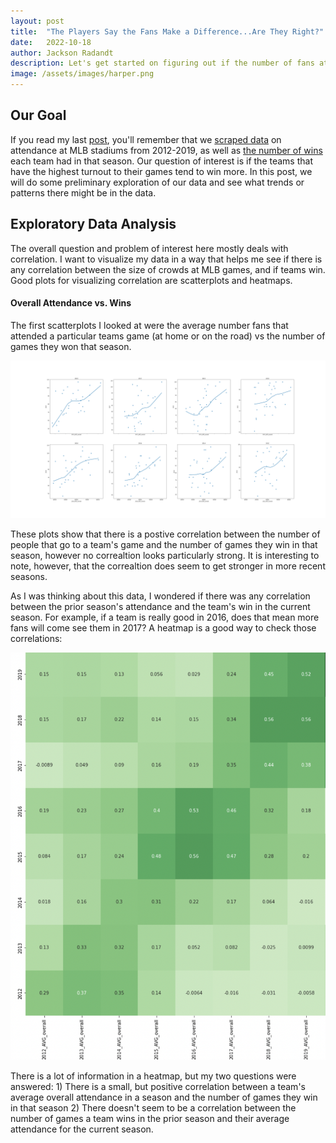 ```yaml
---
layout: post
title:  "The Players Say the Fans Make a Difference...Are They Right?"
date:   2022-10-18
author: Jackson Radandt
description: Let's get started on figuring out if the number of fans at an MLB game have any effect on how the teams do
image: /assets/images/harper.png
---
```

## Our Goal
If you read my last [post](https://jdradandt.github.io/stat386-projects/2022/10/18/web-scraping.html), you'll remember that we [scraped data](https://www.espn.com/mlb/attendance/_/year/2022) on attendance at MLB stadiums from 2012-2019, as well as [the number of wins](https://www.baseball-reference.com/leagues/majors/index.shtml) each team had in that season. Our question of interest is if the teams that have the highest turnout to their games tend to win more. In this post, we will do some preliminary exploration of our data and see what trends or patterns there might be in the data.

## Exploratory Data Analysis
The overall question and problem of interest here mostly deals with correlation. I want to visualize my data in a way that helps me see if there is any correlation between the size of crowds at MLB games, and if teams win. Good plots for visualizing correlation are scatterplots and heatmaps.

#### Overall Attendance vs. Wins
The first scatterplots I looked at were the average number fans that attended a particular teams game (at home or on the road) vs the number of games they won that season.

![Overall attendance scatterplot](https://raw.githubusercontent.com/jdradandt/stat386-projects/main/assets/images/avg_overall_scatter.png)

These plots show that there is a postive correlation between the number of people that go to a team's game and the number of games they win in that season, however no correaltion looks particularly strong. It is interesting to note, however, that the correaltion does seem to get stronger in more recent seasons.

As I was thinking about this data, I wondered if there was any correlation between the prior season's attendance and the team's win in the current season. For example, if a team is really good in 2016, does that mean more fans will come see them in 2017? A heatmap is a good way to check those correlations:

![Heatmap for overall attendance](https://raw.githubusercontent.com/jdradandt/stat386-projects/main/assets/images/avg_overall_heatmap.png)

There is a lot of information in a heatmap, but my two questions were answered:
        1) There is a small, but positive correlation between a team's average overall attendance in a season and the number of games they win in that season
        2) There doesn't seem to be a correlation between the number of games a team wins in the prior season and their average attendance for the current season.
        


<div>                        <script type="text/javascript">window.PlotlyConfig = {MathJaxConfig: 'local'};</script>
        <script src="https://cdn.plot.ly/plotly-2.9.0.min.js"></script>                <div id="c9306877-24b3-4678-baf2-c172fc3faed1" class="plotly-graph-div" style="height:100%; width:100%;"></div>            <script type="text/javascript">                                    window.PLOTLYENV=window.PLOTLYENV || {};                                    if (document.getElementById("c9306877-24b3-4678-baf2-c172fc3faed1")) {                    Plotly.newPlot(                        "c9306877-24b3-4678-baf2-c172fc3faed1",                        [{"hovertemplate":"TEAM=Arizona<br>2018_AVG_home=%{x}<br>2018_AVG_road=%{y}<extra></extra>","legendgroup":"Arizona","marker":{"color":"#636efa","symbol":"circle"},"mode":"markers","name":"Arizona","orientation":"v","showlegend":true,"x":[27687],"xaxis":"x","y":[31832],"yaxis":"y","type":"scatter"},{"hovertemplate":"TEAM=Atlanta<br>2018_AVG_home=%{x}<br>2018_AVG_road=%{y}<extra></extra>","legendgroup":"Atlanta","marker":{"color":"#EF553B","symbol":"circle"},"mode":"markers","name":"Atlanta","orientation":"v","showlegend":true,"x":[31552],"xaxis":"x","y":[27826],"yaxis":"y","type":"scatter"},{"hovertemplate":"TEAM=Baltimore<br>2018_AVG_home=%{x}<br>2018_AVG_road=%{y}<extra></extra>","legendgroup":"Baltimore","marker":{"color":"#00cc96","symbol":"circle"},"mode":"markers","name":"Baltimore","orientation":"v","showlegend":true,"x":[20053],"xaxis":"x","y":[27204],"yaxis":"y","type":"scatter"},{"hovertemplate":"TEAM=Boston<br>2018_AVG_home=%{x}<br>2018_AVG_road=%{y}<extra></extra>","legendgroup":"Boston","marker":{"color":"#ab63fa","symbol":"circle"},"mode":"markers","name":"Boston","orientation":"v","showlegend":true,"x":[35747],"xaxis":"x","y":[29992],"yaxis":"y","type":"scatter"},{"hovertemplate":"TEAM=Chicago Cubs<br>2018_AVG_home=%{x}<br>2018_AVG_road=%{y}<extra></extra>","legendgroup":"Chicago Cubs","marker":{"color":"#FFA15A","symbol":"circle"},"mode":"markers","name":"Chicago Cubs","orientation":"v","showlegend":true,"x":[38793],"xaxis":"x","y":[32800],"yaxis":"y","type":"scatter"},{"hovertemplate":"TEAM=Chicago White Sox<br>2018_AVG_home=%{x}<br>2018_AVG_road=%{y}<extra></extra>","legendgroup":"Chicago White Sox","marker":{"color":"#19d3f3","symbol":"circle"},"mode":"markers","name":"Chicago White Sox","orientation":"v","showlegend":true,"x":[20110],"xaxis":"x","y":[26240],"yaxis":"y","type":"scatter"},{"hovertemplate":"TEAM=Cincinnati<br>2018_AVG_home=%{x}<br>2018_AVG_road=%{y}<extra></extra>","legendgroup":"Cincinnati","marker":{"color":"#FF6692","symbol":"circle"},"mode":"markers","name":"Cincinnati","orientation":"v","showlegend":true,"x":[20115],"xaxis":"x","y":[29918],"yaxis":"y","type":"scatter"},{"hovertemplate":"TEAM=Cleveland<br>2018_AVG_home=%{x}<br>2018_AVG_road=%{y}<extra></extra>","legendgroup":"Cleveland","marker":{"color":"#B6E880","symbol":"circle"},"mode":"markers","name":"Cleveland","orientation":"v","showlegend":true,"x":[24083],"xaxis":"x","y":[26088],"yaxis":"y","type":"scatter"},{"hovertemplate":"TEAM=Colorado<br>2018_AVG_home=%{x}<br>2018_AVG_road=%{y}<extra></extra>","legendgroup":"Colorado","marker":{"color":"#FF97FF","symbol":"circle"},"mode":"markers","name":"Colorado","orientation":"v","showlegend":true,"x":[37233],"xaxis":"x","y":[31607],"yaxis":"y","type":"scatter"},{"hovertemplate":"TEAM=Detroit<br>2018_AVG_home=%{x}<br>2018_AVG_road=%{y}<extra></extra>","legendgroup":"Detroit","marker":{"color":"#FECB52","symbol":"circle"},"mode":"markers","name":"Detroit","orientation":"v","showlegend":true,"x":[23212],"xaxis":"x","y":[26157],"yaxis":"y","type":"scatter"},{"hovertemplate":"TEAM=Houston<br>2018_AVG_home=%{x}<br>2018_AVG_road=%{y}<extra></extra>","legendgroup":"Houston","marker":{"color":"#636efa","symbol":"circle"},"mode":"markers","name":"Houston","orientation":"v","showlegend":true,"x":[36796],"xaxis":"x","y":[28842],"yaxis":"y","type":"scatter"},{"hovertemplate":"TEAM=Kansas City<br>2018_AVG_home=%{x}<br>2018_AVG_road=%{y}<extra></extra>","legendgroup":"Kansas City","marker":{"color":"#EF553B","symbol":"circle"},"mode":"markers","name":"Kansas City","orientation":"v","showlegend":true,"x":[20556],"xaxis":"x","y":[24262],"yaxis":"y","type":"scatter"},{"hovertemplate":"TEAM=LA Angels<br>2018_AVG_home=%{x}<br>2018_AVG_road=%{y}<extra></extra>","legendgroup":"LA Angels","marker":{"color":"#00cc96","symbol":"circle"},"mode":"markers","name":"LA Angels","orientation":"v","showlegend":true,"x":[37286],"xaxis":"x","y":[28034],"yaxis":"y","type":"scatter"},{"hovertemplate":"TEAM=LA Dodgers<br>2018_AVG_home=%{x}<br>2018_AVG_road=%{y}<extra></extra>","legendgroup":"LA Dodgers","marker":{"color":"#ab63fa","symbol":"circle"},"mode":"markers","name":"LA Dodgers","orientation":"v","showlegend":true,"x":[47042],"xaxis":"x","y":[33239],"yaxis":"y","type":"scatter"},{"hovertemplate":"TEAM=Miami<br>2018_AVG_home=%{x}<br>2018_AVG_road=%{y}<extra></extra>","legendgroup":"Miami","marker":{"color":"#FFA15A","symbol":"circle"},"mode":"markers","name":"Miami","orientation":"v","showlegend":true,"x":[10013],"xaxis":"x","y":[28917],"yaxis":"y","type":"scatter"},{"hovertemplate":"TEAM=Milwaukee<br>2018_AVG_home=%{x}<br>2018_AVG_road=%{y}<extra></extra>","legendgroup":"Milwaukee","marker":{"color":"#19d3f3","symbol":"circle"},"mode":"markers","name":"Milwaukee","orientation":"v","showlegend":true,"x":[35195],"xaxis":"x","y":[29000],"yaxis":"y","type":"scatter"},{"hovertemplate":"TEAM=Minnesota<br>2018_AVG_home=%{x}<br>2018_AVG_road=%{y}<extra></extra>","legendgroup":"Minnesota","marker":{"color":"#FF6692","symbol":"circle"},"mode":"markers","name":"Minnesota","orientation":"v","showlegend":true,"x":[24489],"xaxis":"x","y":[27017],"yaxis":"y","type":"scatter"},{"hovertemplate":"TEAM=NY Mets<br>2018_AVG_home=%{x}<br>2018_AVG_road=%{y}<extra></extra>","legendgroup":"NY Mets","marker":{"color":"#B6E880","symbol":"circle"},"mode":"markers","name":"NY Mets","orientation":"v","showlegend":true,"x":[28164],"xaxis":"x","y":[29795],"yaxis":"y","type":"scatter"},{"hovertemplate":"TEAM=NY Yankees<br>2018_AVG_home=%{x}<br>2018_AVG_road=%{y}<extra></extra>","legendgroup":"NY Yankees","marker":{"color":"#FF97FF","symbol":"circle"},"mode":"markers","name":"NY Yankees","orientation":"v","showlegend":true,"x":[42998],"xaxis":"x","y":[30685],"yaxis":"y","type":"scatter"},{"hovertemplate":"TEAM=Oakland<br>2018_AVG_home=%{x}<br>2018_AVG_road=%{y}<extra></extra>","legendgroup":"Oakland","marker":{"color":"#FECB52","symbol":"circle"},"mode":"markers","name":"Oakland","orientation":"v","showlegend":true,"x":[19427],"xaxis":"x","y":[28748],"yaxis":"y","type":"scatter"},{"hovertemplate":"TEAM=Philadelphia<br>2018_AVG_home=%{x}<br>2018_AVG_road=%{y}<extra></extra>","legendgroup":"Philadelphia","marker":{"color":"#636efa","symbol":"circle"},"mode":"markers","name":"Philadelphia","orientation":"v","showlegend":true,"x":[27318],"xaxis":"x","y":[28381],"yaxis":"y","type":"scatter"},{"hovertemplate":"TEAM=Pittsburgh<br>2018_AVG_home=%{x}<br>2018_AVG_road=%{y}<extra></extra>","legendgroup":"Pittsburgh","marker":{"color":"#EF553B","symbol":"circle"},"mode":"markers","name":"Pittsburgh","orientation":"v","showlegend":true,"x":[18786],"xaxis":"x","y":[31288],"yaxis":"y","type":"scatter"},{"hovertemplate":"TEAM=San Diego<br>2018_AVG_home=%{x}<br>2018_AVG_road=%{y}<extra></extra>","legendgroup":"San Diego","marker":{"color":"#00cc96","symbol":"circle"},"mode":"markers","name":"San Diego","orientation":"v","showlegend":true,"x":[26837],"xaxis":"x","y":[30730],"yaxis":"y","type":"scatter"},{"hovertemplate":"TEAM=San Francisco<br>2018_AVG_home=%{x}<br>2018_AVG_road=%{y}<extra></extra>","legendgroup":"San Francisco","marker":{"color":"#ab63fa","symbol":"circle"},"mode":"markers","name":"San Francisco","orientation":"v","showlegend":true,"x":[38965],"xaxis":"x","y":[33915],"yaxis":"y","type":"scatter"},{"hovertemplate":"TEAM=Seattle<br>2018_AVG_home=%{x}<br>2018_AVG_road=%{y}<extra></extra>","legendgroup":"Seattle","marker":{"color":"#FFA15A","symbol":"circle"},"mode":"markers","name":"Seattle","orientation":"v","showlegend":true,"x":[28388],"xaxis":"x","y":[27174],"yaxis":"y","type":"scatter"},{"hovertemplate":"TEAM=St. Louis<br>2018_AVG_home=%{x}<br>2018_AVG_road=%{y}<extra></extra>","legendgroup":"St. Louis","marker":{"color":"#19d3f3","symbol":"circle"},"mode":"markers","name":"St. Louis","orientation":"v","showlegend":true,"x":[42019],"xaxis":"x","y":[29274],"yaxis":"y","type":"scatter"},{"hovertemplate":"TEAM=Tampa Bay<br>2018_AVG_home=%{x}<br>2018_AVG_road=%{y}<extra></extra>","legendgroup":"Tampa Bay","marker":{"color":"#FF6692","symbol":"circle"},"mode":"markers","name":"Tampa Bay","orientation":"v","showlegend":true,"x":[14258],"xaxis":"x","y":[26381],"yaxis":"y","type":"scatter"},{"hovertemplate":"TEAM=Texas<br>2018_AVG_home=%{x}<br>2018_AVG_road=%{y}<extra></extra>","legendgroup":"Texas","marker":{"color":"#B6E880","symbol":"circle"},"mode":"markers","name":"Texas","orientation":"v","showlegend":true,"x":[26013],"xaxis":"x","y":[26470],"yaxis":"y","type":"scatter"},{"hovertemplate":"TEAM=Toronto<br>2018_AVG_home=%{x}<br>2018_AVG_road=%{y}<extra></extra>","legendgroup":"Toronto","marker":{"color":"#FF97FF","symbol":"circle"},"mode":"markers","name":"Toronto","orientation":"v","showlegend":true,"x":[29066],"xaxis":"x","y":[25152],"yaxis":"y","type":"scatter"},{"hovertemplate":"TEAM=Washington<br>2018_AVG_home=%{x}<br>2018_AVG_road=%{y}<extra></extra>","legendgroup":"Washington","marker":{"color":"#FECB52","symbol":"circle"},"mode":"markers","name":"Washington","orientation":"v","showlegend":true,"x":[31620],"xaxis":"x","y":[28102],"yaxis":"y","type":"scatter"}],                        {"template":{"data":{"bar":[{"error_x":{"color":"#2a3f5f"},"error_y":{"color":"#2a3f5f"},"marker":{"line":{"color":"#E5ECF6","width":0.5},"pattern":{"fillmode":"overlay","size":10,"solidity":0.2}},"type":"bar"}],"barpolar":[{"marker":{"line":{"color":"#E5ECF6","width":0.5},"pattern":{"fillmode":"overlay","size":10,"solidity":0.2}},"type":"barpolar"}],"carpet":[{"aaxis":{"endlinecolor":"#2a3f5f","gridcolor":"white","linecolor":"white","minorgridcolor":"white","startlinecolor":"#2a3f5f"},"baxis":{"endlinecolor":"#2a3f5f","gridcolor":"white","linecolor":"white","minorgridcolor":"white","startlinecolor":"#2a3f5f"},"type":"carpet"}],"choropleth":[{"colorbar":{"outlinewidth":0,"ticks":""},"type":"choropleth"}],"contour":[{"colorbar":{"outlinewidth":0,"ticks":""},"colorscale":[[0.0,"#0d0887"],[0.1111111111111111,"#46039f"],[0.2222222222222222,"#7201a8"],[0.3333333333333333,"#9c179e"],[0.4444444444444444,"#bd3786"],[0.5555555555555556,"#d8576b"],[0.6666666666666666,"#ed7953"],[0.7777777777777778,"#fb9f3a"],[0.8888888888888888,"#fdca26"],[1.0,"#f0f921"]],"type":"contour"}],"contourcarpet":[{"colorbar":{"outlinewidth":0,"ticks":""},"type":"contourcarpet"}],"heatmap":[{"colorbar":{"outlinewidth":0,"ticks":""},"colorscale":[[0.0,"#0d0887"],[0.1111111111111111,"#46039f"],[0.2222222222222222,"#7201a8"],[0.3333333333333333,"#9c179e"],[0.4444444444444444,"#bd3786"],[0.5555555555555556,"#d8576b"],[0.6666666666666666,"#ed7953"],[0.7777777777777778,"#fb9f3a"],[0.8888888888888888,"#fdca26"],[1.0,"#f0f921"]],"type":"heatmap"}],"heatmapgl":[{"colorbar":{"outlinewidth":0,"ticks":""},"colorscale":[[0.0,"#0d0887"],[0.1111111111111111,"#46039f"],[0.2222222222222222,"#7201a8"],[0.3333333333333333,"#9c179e"],[0.4444444444444444,"#bd3786"],[0.5555555555555556,"#d8576b"],[0.6666666666666666,"#ed7953"],[0.7777777777777778,"#fb9f3a"],[0.8888888888888888,"#fdca26"],[1.0,"#f0f921"]],"type":"heatmapgl"}],"histogram":[{"marker":{"pattern":{"fillmode":"overlay","size":10,"solidity":0.2}},"type":"histogram"}],"histogram2d":[{"colorbar":{"outlinewidth":0,"ticks":""},"colorscale":[[0.0,"#0d0887"],[0.1111111111111111,"#46039f"],[0.2222222222222222,"#7201a8"],[0.3333333333333333,"#9c179e"],[0.4444444444444444,"#bd3786"],[0.5555555555555556,"#d8576b"],[0.6666666666666666,"#ed7953"],[0.7777777777777778,"#fb9f3a"],[0.8888888888888888,"#fdca26"],[1.0,"#f0f921"]],"type":"histogram2d"}],"histogram2dcontour":[{"colorbar":{"outlinewidth":0,"ticks":""},"colorscale":[[0.0,"#0d0887"],[0.1111111111111111,"#46039f"],[0.2222222222222222,"#7201a8"],[0.3333333333333333,"#9c179e"],[0.4444444444444444,"#bd3786"],[0.5555555555555556,"#d8576b"],[0.6666666666666666,"#ed7953"],[0.7777777777777778,"#fb9f3a"],[0.8888888888888888,"#fdca26"],[1.0,"#f0f921"]],"type":"histogram2dcontour"}],"mesh3d":[{"colorbar":{"outlinewidth":0,"ticks":""},"type":"mesh3d"}],"parcoords":[{"line":{"colorbar":{"outlinewidth":0,"ticks":""}},"type":"parcoords"}],"pie":[{"automargin":true,"type":"pie"}],"scatter":[{"marker":{"colorbar":{"outlinewidth":0,"ticks":""}},"type":"scatter"}],"scatter3d":[{"line":{"colorbar":{"outlinewidth":0,"ticks":""}},"marker":{"colorbar":{"outlinewidth":0,"ticks":""}},"type":"scatter3d"}],"scattercarpet":[{"marker":{"colorbar":{"outlinewidth":0,"ticks":""}},"type":"scattercarpet"}],"scattergeo":[{"marker":{"colorbar":{"outlinewidth":0,"ticks":""}},"type":"scattergeo"}],"scattergl":[{"marker":{"colorbar":{"outlinewidth":0,"ticks":""}},"type":"scattergl"}],"scattermapbox":[{"marker":{"colorbar":{"outlinewidth":0,"ticks":""}},"type":"scattermapbox"}],"scatterpolar":[{"marker":{"colorbar":{"outlinewidth":0,"ticks":""}},"type":"scatterpolar"}],"scatterpolargl":[{"marker":{"colorbar":{"outlinewidth":0,"ticks":""}},"type":"scatterpolargl"}],"scatterternary":[{"marker":{"colorbar":{"outlinewidth":0,"ticks":""}},"type":"scatterternary"}],"surface":[{"colorbar":{"outlinewidth":0,"ticks":""},"colorscale":[[0.0,"#0d0887"],[0.1111111111111111,"#46039f"],[0.2222222222222222,"#7201a8"],[0.3333333333333333,"#9c179e"],[0.4444444444444444,"#bd3786"],[0.5555555555555556,"#d8576b"],[0.6666666666666666,"#ed7953"],[0.7777777777777778,"#fb9f3a"],[0.8888888888888888,"#fdca26"],[1.0,"#f0f921"]],"type":"surface"}],"table":[{"cells":{"fill":{"color":"#EBF0F8"},"line":{"color":"white"}},"header":{"fill":{"color":"#C8D4E3"},"line":{"color":"white"}},"type":"table"}]},"layout":{"annotationdefaults":{"arrowcolor":"#2a3f5f","arrowhead":0,"arrowwidth":1},"autotypenumbers":"strict","coloraxis":{"colorbar":{"outlinewidth":0,"ticks":""}},"colorscale":{"diverging":[[0,"#8e0152"],[0.1,"#c51b7d"],[0.2,"#de77ae"],[0.3,"#f1b6da"],[0.4,"#fde0ef"],[0.5,"#f7f7f7"],[0.6,"#e6f5d0"],[0.7,"#b8e186"],[0.8,"#7fbc41"],[0.9,"#4d9221"],[1,"#276419"]],"sequential":[[0.0,"#0d0887"],[0.1111111111111111,"#46039f"],[0.2222222222222222,"#7201a8"],[0.3333333333333333,"#9c179e"],[0.4444444444444444,"#bd3786"],[0.5555555555555556,"#d8576b"],[0.6666666666666666,"#ed7953"],[0.7777777777777778,"#fb9f3a"],[0.8888888888888888,"#fdca26"],[1.0,"#f0f921"]],"sequentialminus":[[0.0,"#0d0887"],[0.1111111111111111,"#46039f"],[0.2222222222222222,"#7201a8"],[0.3333333333333333,"#9c179e"],[0.4444444444444444,"#bd3786"],[0.5555555555555556,"#d8576b"],[0.6666666666666666,"#ed7953"],[0.7777777777777778,"#fb9f3a"],[0.8888888888888888,"#fdca26"],[1.0,"#f0f921"]]},"colorway":["#636efa","#EF553B","#00cc96","#ab63fa","#FFA15A","#19d3f3","#FF6692","#B6E880","#FF97FF","#FECB52"],"font":{"color":"#2a3f5f"},"geo":{"bgcolor":"white","lakecolor":"white","landcolor":"#E5ECF6","showlakes":true,"showland":true,"subunitcolor":"white"},"hoverlabel":{"align":"left"},"hovermode":"closest","mapbox":{"style":"light"},"paper_bgcolor":"white","plot_bgcolor":"#E5ECF6","polar":{"angularaxis":{"gridcolor":"white","linecolor":"white","ticks":""},"bgcolor":"#E5ECF6","radialaxis":{"gridcolor":"white","linecolor":"white","ticks":""}},"scene":{"xaxis":{"backgroundcolor":"#E5ECF6","gridcolor":"white","gridwidth":2,"linecolor":"white","showbackground":true,"ticks":"","zerolinecolor":"white"},"yaxis":{"backgroundcolor":"#E5ECF6","gridcolor":"white","gridwidth":2,"linecolor":"white","showbackground":true,"ticks":"","zerolinecolor":"white"},"zaxis":{"backgroundcolor":"#E5ECF6","gridcolor":"white","gridwidth":2,"linecolor":"white","showbackground":true,"ticks":"","zerolinecolor":"white"}},"shapedefaults":{"line":{"color":"#2a3f5f"}},"ternary":{"aaxis":{"gridcolor":"white","linecolor":"white","ticks":""},"baxis":{"gridcolor":"white","linecolor":"white","ticks":""},"bgcolor":"#E5ECF6","caxis":{"gridcolor":"white","linecolor":"white","ticks":""}},"title":{"x":0.05},"xaxis":{"automargin":true,"gridcolor":"white","linecolor":"white","ticks":"","title":{"standoff":15},"zerolinecolor":"white","zerolinewidth":2},"yaxis":{"automargin":true,"gridcolor":"white","linecolor":"white","ticks":"","title":{"standoff":15},"zerolinecolor":"white","zerolinewidth":2}}},"xaxis":{"anchor":"y","domain":[0.0,1.0],"title":{"text":"2018_AVG_home"}},"yaxis":{"anchor":"x","domain":[0.0,1.0],"title":{"text":"2018_AVG_road"}},"legend":{"title":{"text":"TEAM"},"tracegroupgap":0},"title":{"text":"2018"}},                        {"responsive": true}                    )                };                            </script>        </div>
